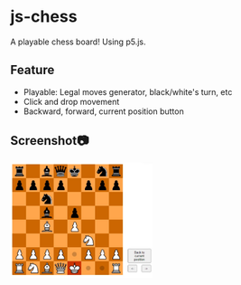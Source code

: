 # js-chess
A playable chess board! Using p5.js.

<h2>Feature</h2>
<ul>
<li>Playable: Legal moves generator, black/white's turn, etc</li>
<li>Click and drop movement</li>
<li>Backward, forward, current position button</li>
</ul>

<h2>Screenshot📷</h2>
<img src="screenshot.jpg" alt="Screenshot" width="50%" height=auto>
